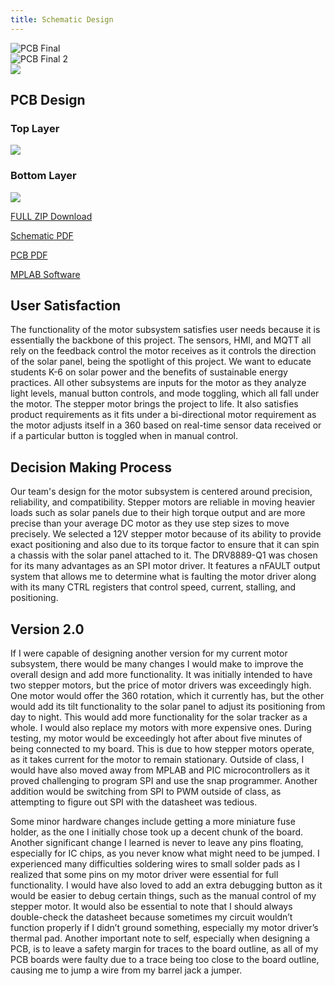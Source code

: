 ```yaml
---
title: Schematic Design
---
```


<img src="https://raw.githubusercontent.com/shonha/EGR314SSH.github.io/refs/heads/main/images/PCBFINAL.png" style="display: block; margin: auto;" alt="PCB Final">
<img src="https://raw.githubusercontent.com/shonha/EGR314SSH.github.io/refs/heads/main/images/PCBFINAL2.png" style="display: block; margin: auto;" alt="PCB Final 2">

<img src="https://raw.githubusercontent.com/shonha/EGR314SSH.github.io/refs/heads/main/images/SchematicDesign.png">

## PCB Design
### Top Layer

<img src="https://raw.githubusercontent.com/shonha/EGR314SSH.github.io/refs/heads/main/images/PCBTOP.png">

### Bottom Layer

<img src="https://raw.githubusercontent.com/shonha/EGR314SSH.github.io/refs/heads/main/images/PCBBOTTOM.png">


[FULL ZIP Download](https://github.com/shonha/EGR314SSH.github.io/blob/main/Cadence/EGR314MOTOR.zip)

[Schematic PDF](https://github.com/shonha/EGR314SSH.github.io/blob/main/Cadence/EGR314PDF.pdf)

[PCB PDF](https://github.com/shonha/EGR314SSH.github.io/blob/main/Cadence/EGR314PDFPCB.pdf)

[MPLAB Software](https://github.com/shonha/EGR314SSH.github.io/blob/main/MPLAB/Hardware_VerificationV1.zip)


## User Satisfaction

The functionality of the motor subsystem satisfies user needs because it is essentially the backbone of this project. The sensors, HMI, and MQTT all rely on the feedback control the motor receives as it controls the direction of the solar panel, being the spotlight of this project. We want to educate students K-6 on solar power and the benefits of sustainable energy practices. All other subsystems are inputs for the motor as they analyze light levels, manual button controls, and mode toggling, which all fall under the motor. The stepper motor brings the project to life. It also satisfies product requirements as it fits under a bi-directional motor requirement as the motor adjusts itself in a 360 based on real-time sensor data received or if a particular button is toggled when in manual control. 

## Decision Making Process

Our team's design for the motor subsystem is centered around precision, reliability, and compatibility. Stepper motors are reliable in moving heavier loads such as solar panels due to their high torque output and are more precise than your average DC motor as they use step sizes to move precisely. We selected a 12V stepper motor because of its ability to provide exact positioning and also due to its torque factor to ensure that it can spin a chassis with the solar panel attached to it. The DRV8889-Q1 was chosen for its many advantages as an SPI motor driver. It features a nFAULT output system that allows me to determine what is faulting the motor driver along with its many CTRL registers that control speed, current, stalling, and positioning. 


## Version 2.0

If I were capable of designing another version for my current motor subsystem, there would be many changes I would make to improve the overall design and add more functionality. It was initially intended to have two stepper motors, but the price of motor drivers was exceedingly high. One motor would offer the 360 rotation, which it currently has, but the other would add its tilt functionality to the solar panel to adjust its positioning from day to night. This would add more functionality for the solar tracker as a whole. I would also replace my motors with more expensive ones. During testing, my motor would be exceedingly hot after about five minutes of being connected to my board. This is due to how stepper motors operate, as it takes current for the motor to remain stationary. Outside of class, I would have also moved away from MPLAB and PIC microcontrollers as it proved challenging to program SPI and use the snap programmer. Another addition would be switching from SPI to PWM outside of class, as attempting to figure out SPI with the datasheet was tedious. 

Some minor hardware changes include getting a more miniature fuse holder, as the one I initially chose took up a decent chunk of the board. Another significant change I learned is never to leave any pins floating, especially for IC chips, as you never know what might need to be jumped. I experienced many difficulties soldering wires to small solder pads as I realized that some pins on my motor driver were essential for full functionality. I would have also loved to add an extra debugging button as it would be easier to debug certain things, such as the manual control of my stepper motor. It would also be essential to note that I should always double-check the datasheet because sometimes my circuit wouldn’t function properly if I didn’t ground something, especially my motor driver’s thermal pad. Another important note to self, especially when designing a PCB, is to leave a safety margin for traces to the board outline, as all of my PCB boards were faulty due to a trace being too close to the board outline, causing me to jump a wire from my barrel jack a jumper. 
